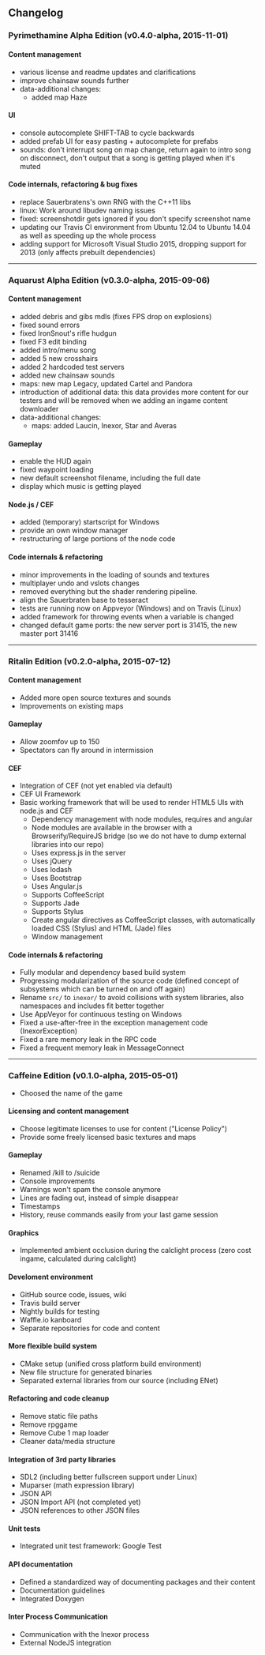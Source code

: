 ## Changelog

### Pyrimethamine Alpha Edition (v0.4.0-alpha, 2015-11-01)

#### Content management
  * various license and readme updates and clarifications
  * improve chainsaw sounds further
  * data-additional changes:
    * added map Haze

#### UI
  * console autocomplete SHIFT-TAB to cycle backwards
  * added prefab UI for easy pasting + autocomplete for prefabs
  * sounds: don't interrupt song on map change, return again to intro song on disconnect, don't output that a song is getting played when it's muted
  
#### Code internals, refactoring & bug fixes
  * replace Sauerbratens's own RNG with the C++11 libs
  * linux: Work around libudev naming issues
  * fixed: screenshotdir gets ignored if you don't specify screenshot name
  * updating our Travis CI environment from Ubuntu 12.04 to Ubuntu 14.04 as well as speeding up the whole process
  * adding support for Microsoft Visual Studio 2015, dropping support for 2013 (only affects prebuilt dependencies)


***


### Aquarust Alpha Edition (v0.3.0-alpha, 2015-09-06)

#### Content management

 * added debris and gibs mdls (fixes FPS drop on explosions)
 * fixed sound errors
 * fixed IronSnout's rifle hudgun
 * fixed F3 edit binding
 * added intro/menu song
 * added 5 new crosshairs
 * added 2 hardcoded test servers
 * added new chainsaw sounds
 * maps: new map Legacy, updated Cartel and Pandora
 * introduction of additional data: this data provides more content for our testers and will be removed when we adding an ingame content downloader
 * data-additional changes:
   * maps: added Laucin, Inexor, Star and Averas

#### Gameplay

 * enable the HUD again
 * fixed waypoint loading
 * new default screenshot filename, including the full date
 * display which music is getting played
 
#### Node.js / CEF

 * added (temporary) startscript for Windows
 * provide an own window manager
 * restructuring of large portions of the node code 

#### Code internals & refactoring
 * minor improvements in the loading of sounds and textures
 * multiplayer undo and vslots changes
 * removed everything but the shader rendering pipeline.
 * align the Sauerbraten base to tesseract
 * tests are running now on Appveyor (Windows) and on Travis (Linux)
 * added framework for throwing events when a variable is changed
 * changed default game ports: the new server port is 31415, the new master port 31416


***


### Ritalin Edition (v0.2.0-alpha, 2015-07-12)

#### Content management

* Added more open source textures and sounds
* Improvements on existing maps

#### Gameplay

* Allow zoomfov up to 150
* Spectators can fly around in intermission

#### CEF
* Integration of CEF (not yet enabled via default)
* CEF UI Framework
 * Basic working framework that will be used to render HTML5 UIs with node.js and CEF
   * Dependency management with node modules, requires and angular
   * Node modules are available in the browser with a Browserify/RequireJS bridge (so we do not have to dump external libraries into our repo)
   * Uses express.js in the server
   * Uses jQuery
   * Uses lodash
   * Uses Bootstrap
   * Uses Angular.js
   * Supports CoffeeScript
   * Supports Jade
   * Supports Stylus
   * Create angular directives as CoffeeScript classes, with automatically loaded CSS (Stylus) and HTML (Jade) files
   * Window management

#### Code internals & refactoring

* Fully modular and dependency based build system
* Progressing modularization of the source code (defined concept of subsystems which can be turned on and off again)
* Rename `src/` to `inexor/` to avoid collisions with system libraries, also namespaces and includes fit better together
* Use AppVeyor for continuous testing on Windows
* Fixed a use-after-free in the exception management code (InexorException)
* Fixed a rare memory leak in the RPC code
* Fixed a frequent memory leak in MessageConnect


***


### Caffeine Edition (v0.1.0-alpha, 2015-05-01)

* Choosed the name of the game

#### Licensing and content management

* Choose legitimate licenses to use for content ("License Policy")
* Provide some freely licensed basic textures and maps

#### Gameplay

* Renamed /kill to /suicide
* Console improvements
 * Warnings won't spam the console anymore
 * Lines are fading out, instead of simple disappear
 * Timestamps
 * History, reuse commands easily from your last game session
 
#### Graphics

* Implemented ambient occlusion during the calclight process (zero cost ingame, calculated during calclight)

#### Develoment environment

* GitHub source code, issues, wiki
* Travis build server
 * Nightly builds for testing
* Waffle.io kanboard
* Separate repositories for code and content

#### More flexible build system

* CMake setup (unified cross platform build environment)
* New file structure for generated binaries
* Separated external libraries from our source (including ENet)

#### Refactoring and code cleanup

* Remove static file paths
* Remove rpggame
* Remove Cube 1 map loader
* Cleaner data/media structure

#### Integration of 3rd party libraries

* SDL2 (including better fullscreen support under Linux)
* Muparser (math expression library)
* JSON API
* JSON Import API (not completed yet)
 * JSON references to other JSON files

#### Unit tests

* Integrated unit test framework: Google Test

#### API documentation

* Defined a standardized way of documenting packages and their content
* Documentation guidelines
* Integrated Doxygen

#### Inter Process Communication

* Communication with the Inexor process
* External NodeJS integration
